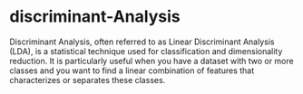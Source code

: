 # discriminant-Analysis
Discriminant Analysis, often referred to as Linear Discriminant Analysis (LDA), is a statistical technique used for classification and dimensionality reduction. It is particularly useful when you have a dataset with two or more classes and you want to find a linear combination of features that characterizes or separates these classes.
